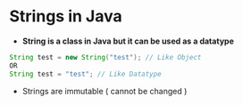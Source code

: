 # Strings in Java

- **String is a class in Java but it can be used as a datatype**

```java
String test = new String("test"); // Like Object
OR
String test = "test"; // Like Datatype
```

- Strings are immutable ( cannot be changed )